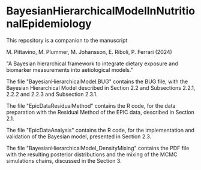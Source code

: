 # BayesianHierarchicalModelInNutritionalEpidemiology
This repository is a companion to the manuscript

M. Pittavino, M. Plummer, M. Johansson, E. Riboli, P. Ferrari (2024)

"A Bayesian hierarchical framework to integrate dietary exposure and biomarker measurements into aetiological models."

The file "BayesianHierarchicalModel.BUG" contains the BUG file, with the Bayesian Hierarchical Model described in Section 2.2 and Subsections 2.2.1, 2.2.2 and 2.2.3 and Subsection 2.3.1.

The file "EpicDataResidualMethod" contains the R code, for the data preparation with the Residual Method of the EPIC data, described in Section 2.1.

The file "EpicDataAnalysis" contains the R code, for the implementation and validation of the Bayesian model, presented in Section 2.3.

The file "BayesianHierarchicalModel_DensityMixing" contains the PDF file with the resulting posterior distributions and the mixing of the MCMC simulations chains, discussed in the Section 3.
